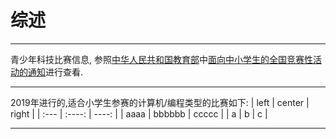# 综述

-----
青少年科技比赛信息, 参照[中华人民共和国教育部](http://www.moe.gov.cn/)中[面向中小学生的全国竞赛性活动的通知](http://www.moe.gov.cn/srcsite/A06/s3321/201904/t20190412_377696.html)进行查看.

-----
2019年进行的,适合小学生参赛的计算机/编程类型的比赛如下:
| left | center | right |
| :--- | :----: | ----: |
| aaaa | bbbbbb | ccccc |
| a    | b      | c     |

-----
##


